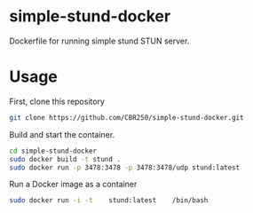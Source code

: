 # simple-stund-docker

Dockerfile for running simple stund STUN server.

# Usage
First, clone this repository

```sh
git clone https://github.com/CBR250/simple-stund-docker.git
```

Build and start the container.

```sh
cd simple-stund-docker
sudo docker build -t stund .
sudo docker run -p 3478:3478 -p 3478:3478/udp stund:latest
```

Run a Docker image as a container

```sh
sudo docker run -i -t    stund:latest    /bin/bash
```
